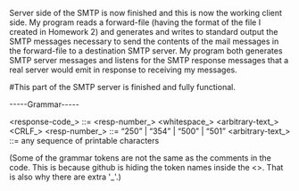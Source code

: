 Server side of the SMTP is now finished and this is now the working client side. My program reads a forward-file (having the format of the file I created in Homework 2) and generates and writes to standard output the SMTP messages necessary to send the contents of the mail messages in the forward-file to a destination SMTP server. My program both generates SMTP server messages and listens for the SMTP response messages that a real server would emit in response to receiving my messages. 


#This part of the SMTP server is finished and fully functional.


-----Grammar-----

<response-code_> ::= <resp-number_> <whitespace_> <arbitrary-text_> <CRLF_>
<resp-number_> ::= “250” | “354” | “500” | “501”
<arbitrary-text_> ::= any sequence of printable characters


(Some of the grammar tokens are not the same as the comments in the code. This is because github is hiding the token names inside the <>. That is also why there are extra '_'.)
